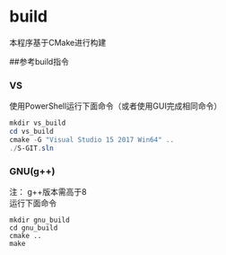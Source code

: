 # build
本程序基于CMake进行构建  

##参考build指令  
### VS
使用PowerShell运行下面命令（或者使用GUI完成相同命令）  
```powershell
mkdir vs_build
cd vs_build
cmake -G "Visual Studio 15 2017 Win64" ..
./S-GIT.sln
```

### GNU(g++)
注： g++版本需高于8  
运行下面命令  
```shell
mkdir gnu_build
cd gnu_build
cmake ..
make
```
